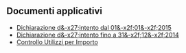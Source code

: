 ## Documenti applicativi
- [Dichiarazione d&-x27;intento dal 01&-x2f;01&-x2f;2015](Sorgenti/DOC/TA/B£AMO/BRDINT_215)
- [Dichiarazione d&-x27;intento fino a 31&-x2f;12&-x2f;2014](Sorgenti/DOC/TA/B£AMO/BRDINT_214)
- [Controllo Utilizzi per Importo](Sorgenti/DOC/TA/B£AMO/BRDINT_17)
